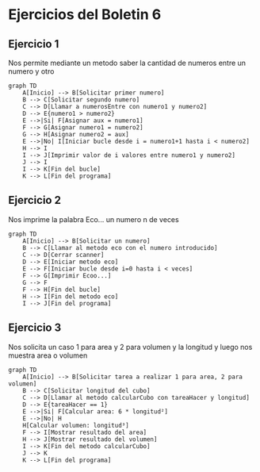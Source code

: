 # Ejercicios del Boletin 6
## Ejercicio 1
Nos permite mediante un metodo saber la cantidad de numeros entre un numero y otro
```mermaid
graph TD
    A[Inicio] --> B[Solicitar primer numero]
    B --> C[Solicitar segundo numero]
    C --> D[Llamar a numerosEntre con numero1 y numero2]
    D --> E{numero1 > numero2}
    E -->|Si| F[Asignar aux = numero1]
    F --> G[Asignar numero1 = numero2]
    G --> H[Asignar numero2 = aux]
    E -->|No| I[Iniciar bucle desde i = numero1+1 hasta i < numero2]
    H --> I
    I --> J[Imprimir valor de i valores entre numero1 y numero2]
    J --> I
    I --> K[Fin del bucle]
    K --> L[Fin del programa]

```
## Ejercicio 2
Nos imprime la palabra Eco... un numero n de veces
```mermaid
graph TD
    A[Inicio] --> B[Solicitar un numero]
    B --> C[Llamar al metodo eco con el numero introducido]
    C --> D[Cerrar scanner]
    D --> E[Iniciar metodo eco]
    E --> F[Iniciar bucle desde i=0 hasta i < veces]
    F --> G[Imprimir Ecoo...]
    G --> F
    F --> H[Fin del bucle]
    H --> I[Fin del metodo eco]
    I --> J[Fin del programa]

```

## Ejercicio 3
Nos solicita un caso 1 para area y 2 para volumen y la longitud y luego nos muestra area o volumen
```mermaid
graph TD
    A[Inicio] --> B[Solicitar tarea a realizar 1 para area, 2 para volumen]
    B --> C[Solicitar longitud del cubo]
    C --> D[Llamar al metodo calcularCubo con tareaHacer y longitud]
    D --> E{tareaHacer == 1}
    E -->|Si| F[Calcular area: 6 * longitud²]
    E -->|No| H
    H[Calcular volumen: longitud³]
    F --> I[Mostrar resultado del area]
    H --> J[Mostrar resultado del volumen]
    I --> K[Fin del metodo calcularCubo]
    J --> K
    K --> L[Fin del programa]

```

